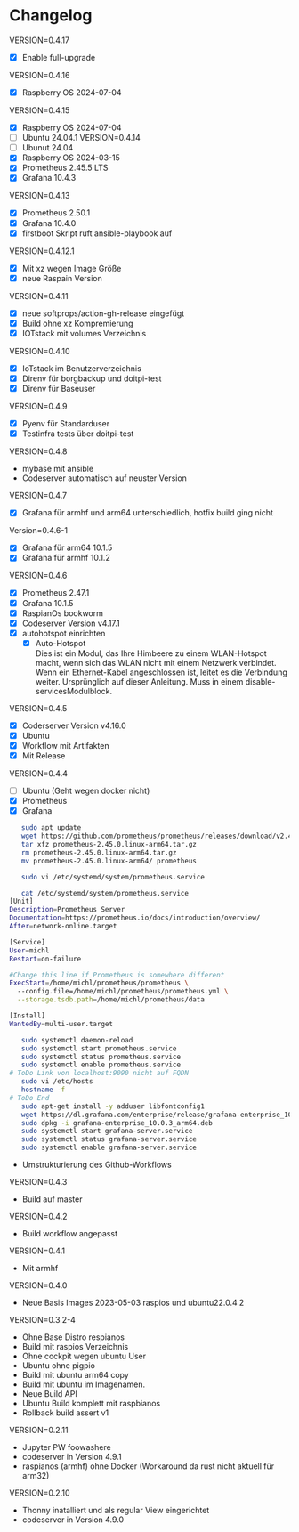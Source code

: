 # Changelog

VERSION=0.4.17

- [x] Enable full-upgrade

VERSION=0.4.16

- [x] Raspberry OS 2024-07-04

VERSION=0.4.15

- [x] Raspberry OS 2024-07-04
- [ ] Ubuntu 24.04.1
VERSION=0.4.14
- [ ] Ubunut 24.04
- [x] Raspberry OS 2024-03-15
- [x] Prometheus 2.45.5 LTS
- [x] Grafana 10.4.3

VERSION=0.4.13

- [x] Prometheus 2.50.1
- [x] Grafana 10.4.0
- [x] firstboot Skript ruft ansible-playbook auf

VERSION=0.4.12.1

- [x] Mit xz wegen Image Größe
- [x] neue Raspain Version

VERSION=0.4.11

- [x] neue softprops/action-gh-release eingefügt
- [x] Build ohne xz Kompremierung
- [x] IOTstack mit volumes Verzeichnis

VERSION=0.4.10

- [x] IoTstack im Benutzerverzeichnis
- [x] Direnv für borgbackup und doitpi-test
- [x] Direnv für Baseuser

VERSION=0.4.9

- [x] Pyenv für Standarduser
- [x] Testinfra tests über doitpi-test

VERSION=0.4.8

- mybase mit ansible
- Codeserver automatisch auf neuster Version

VERSION=0.4.7

- [x] Grafana für armhf und arm64 unterschiedlich, hotfix build ging nicht

Version=0.4.6-1

- [x] Grafana für arm64 10.1.5
- [x] Grafana für armhf 10.1.2

VERSION=0.4.6

- [x] Prometheus 2.47.1
- [x] Grafana 10.1.5
- [x] RaspianOs bookworm
- [x] Codeserver Version v4.17.1
- [x] autohotspot einrichten
  - [x] Auto-Hotspot  
      Dies ist ein Modul, das Ihre Himbeere zu einem WLAN-Hotspot macht, wenn sich das WLAN nicht mit einem Netzwerk verbindet. Wenn ein Ethernet-Kabel angeschlossen ist, leitet es die Verbindung weiter. Ursprünglich auf dieser Anleitung. Muss in einem disable-servicesModulblock.

VERSION=0.4.5

- [x] Coderserver Version v4.16.0
- [x] Ubuntu
- [x] Workflow mit Artifakten
- [x] Mit Release

VERSION=0.4.4

- [ ] Ubuntu (Geht wegen docker nicht)
- [x] Prometheus
- [x] Grafana

```bash
   sudo apt update
   wget https://github.com/prometheus/prometheus/releases/download/v2.45.0/prometheus-2.45.0.linux-arm64.tar.gz
   tar xfz prometheus-2.45.0.linux-arm64.tar.gz
   rm prometheus-2.45.0.linux-arm64.tar.gz 
   mv prometheus-2.45.0.linux-arm64/ prometheus

   sudo vi /etc/systemd/system/prometheus.service

   cat /etc/systemd/system/prometheus.service
[Unit]
Description=Prometheus Server
Documentation=https://prometheus.io/docs/introduction/overview/
After=network-online.target

[Service]
User=michl
Restart=on-failure

#Change this line if Prometheus is somewhere different
ExecStart=/home/michl/prometheus/prometheus \
  --config.file=/home/michl/prometheus/prometheus.yml \
  --storage.tsdb.path=/home/michl/prometheus/data

[Install]
WantedBy=multi-user.target

   sudo systemctl daemon-reload 
   sudo systemctl start prometheus.service 
   sudo systemctl status prometheus.service
   sudo systemctl enable prometheus.service 
# ToDo Link von localhost:9090 nicht auf FQDN
   sudo vi /etc/hosts
   hostname -f
# ToDo End
   sudo apt-get install -y adduser libfontconfig1
   wget https://dl.grafana.com/enterprise/release/grafana-enterprise_10.0.3_arm64.deb
   sudo dpkg -i grafana-enterprise_10.0.3_arm64.deb
   sudo systemctl start grafana-server.service 
   sudo systemctl status grafana-server.service 
   sudo systemctl enable grafana-server.service
```

- Umstrukturierung des Github-Workflows

VERSION=0.4.3

- Build auf master

VERSION=0.4.2

- Build workflow angepasst

VERSION=0.4.1

- Mit armhf

VERSION=0.4.0

- Neue Basis Images 2023-05-03 raspios und ubuntu22.0.4.2

VERSION=0.3.2-4

- Ohne Base Distro respianos
- Build mit raspios Verzeichnis
- Ohne cockpit wegen ubuntu User
- Ubuntu ohne pigpio
- Build mit ubuntu arm64 copy
- Build mit ubuntu im Imagenamen.
- Neue Build API
- Ubuntu Build komplett mit raspbianos
- Rollback build assert v1

VERSION=0.2.11

- Jupyter PW foowashere
- codeserver in Version 4.9.1
- raspianos (armhf) ohne Docker (Workaround da rust nicht aktuell für arm32)

VERSION=0.2.10

- Thonny inatalliert und als regular View eingerichtet
- codeserver in Version 4.9.0
